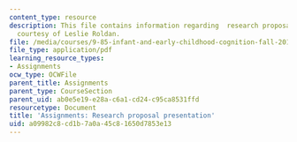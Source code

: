 ```yaml
---
content_type: resource
description: This file contains information regarding  research proposal presentation
  courtesy of Leslie Roldan.
file: /media/courses/9-85-infant-and-early-childhood-cognition-fall-2012/a09982c8cd1b7a0a45c81650d7853e13_MIT9_85F12_Proposal.pdf
file_type: application/pdf
learning_resource_types:
- Assignments
ocw_type: OCWFile
parent_title: Assignments
parent_type: CourseSection
parent_uid: ab0e5e19-e28a-c6a1-cd24-c95ca8531ffd
resourcetype: Document
title: 'Assignments: Research proposal presentation'
uid: a09982c8-cd1b-7a0a-45c8-1650d7853e13
---
```

